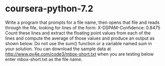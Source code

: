 # coursera-python-7.2
 Write a program that prompts for a file name, then opens that file and reads through the file, looking for lines of the form: X-DSPAM-Confidence:    0.8475 Count these lines and extract the floating point values from each of the lines and compute the average of those values and produce an output as shown below. Do not use the sum() function or a variable named sum in your solution. You can download the sample data at http://www.py4e.com/code3/mbox-short.txt when you are testing below enter mbox-short.txt as the file name.
